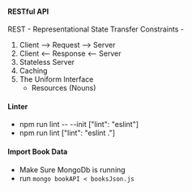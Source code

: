 #### RESTful API

 REST - Representational State Transfer
 Constraints - 
1. Client --> Request --> Server
2. Client <-- Response <-- Server
3. Stateless Server
4. Caching
5. The Uniform Interface
    - Resources (Nouns)
    
#### Linter 
- npm run lint -- --init ["lint": "eslint"]
- npm run lint ["lint": "eslint ."]

#### Import Book Data
- Make Sure MongoDb is running
- run `mongo bookAPI < booksJson.js`

